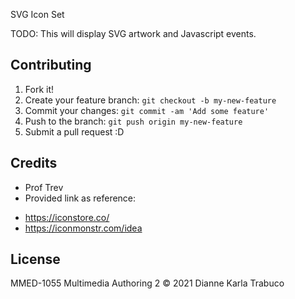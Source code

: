 SVG Icon Set

TODO: This will display SVG artwork and Javascript events.

## Contributing

1. Fork it!
2. Create your feature branch: `git checkout -b my-new-feature`
3. Commit your changes: `git commit -am 'Add some feature'`
4. Push to the branch: `git push origin my-new-feature`
5. Submit a pull request :D


## Credits

* Prof Trev
* Provided link as reference:
- https://iconstore.co/
- https://iconmonstr.com/idea

## License
MMED-1055 Multimedia Authoring 2
© 2021 Dianne Karla Trabuco
